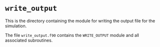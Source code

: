 # `write_output`

This is the directory containing the module for writing the output file for the simulation.

The file `write_output.f90` contains the `WRITE_OUTPUT` module and all associated subroutines.

